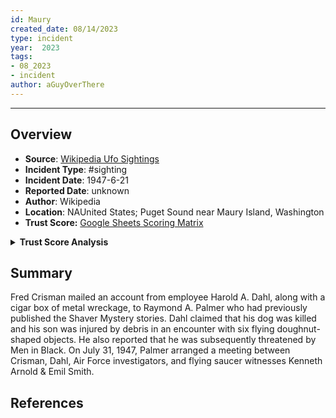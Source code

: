 ```yaml
---
id: Maury
created_date: 08/14/2023
type: incident
year:  2023
tags:
- 08_2023
- incident
author: aGuyOverThere
---
```


----

## Overview

- **Source**: [Wikipedia Ufo Sightings](https://en.wikipedia.org/wiki/List_of_reported_UFO_sightings)
- **Incident Type**: #sighting
- **Incident Date**: 1947-6-21
- **Reported Date**: unknown
- **Author**: Wikipedia
- **Location**: N​AUnited States; Puget Sound near Maury Island, Washington
- **Trust Score:** [Google Sheets Scoring Matrix](https://docs.google.com/spreadsheets/d/1CUarxE7P1cPwgWXwJzzeWnZGm1c6Wp2Ttazdt3VPM_s/edit?usp=sharing)

<details>
<summary><b>Trust Score Analysis</b></summary>
<IMG src="https://publish-01.obsidian.md/access/1c31a6f93f82a49b0a9eb31193d6cdec/_images/" alt="Trust Score"/>
</details>

## Summary

Fred Crisman mailed an account from employee Harold A. Dahl, along with a cigar box of metal wreckage, to Raymond A. Palmer who had previously published the Shaver Mystery stories. Dahl claimed that his dog was killed and his son was injured by debris in an encounter with six flying doughnut-shaped objects. He also reported that he was subsequently threatened by Men in Black. On July 31, 1947, Palmer arranged a meeting between Crisman, Dahl, Air Force investigators, and flying saucer witnesses Kenneth Arnold & Emil Smith.

## References
